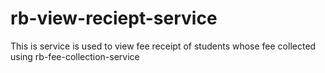 # rb-view-reciept-service
This is service is used to view fee receipt of students whose fee collected using rb-fee-collection-service
